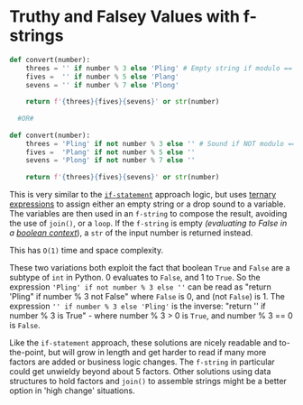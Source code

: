 # Truthy and Falsey Values with f-strings


```python
def convert(number):
    threes = '' if number % 3 else 'Pling' # Empty string if modulo == 1 (0 evaluates to False)
    fives =  '' if number % 5 else 'Plang'
    sevens = '' if number % 7 else 'Plong'
    
    return f'{threes}{fives}{sevens}' or str(number)
  
  #OR#
  
def convert(number):
    threes = 'Pling' if not number % 3 else '' # Sound if NOT modulo == 0 
    fives =  'Plang' if not number % 5 else ''
    sevens = 'Plong' if not number % 7 else ''
    
    return f'{threes}{fives}{sevens}' or str(number)
```

This is very similar to the [`if-statement`][approach-if-statements] approach logic, but uses [ternary expressions][ternary expression] to assign either an empty string or a drop sound to a variable.
The variables are then used in an `f-string` to compose the result, avoiding the use of `join()`, or a `loop`.
If the `f-string` is empty _(evaluating to False in a [boolean context][truth-value-testing]_), a `str` of the input number is returned instead.

This has `O(1)` time and space complexity.

These two variations both exploit the fact that boolean `True` and `False` are a subtype of `int` in Python.
0 evaluates to `False`, and 1 to `True`.
So the expression `'Pling' if not number % 3 else ''` can be read as "return 'Pling" if number % 3 not False" where `False` is 0, and (not `False`) is 1.
The expression `'' if number % 3 else 'Pling'` is the inverse: "return '' if number % 3 is True" - where number % 3 > 0 is `True`, and number % 3 == 0 is `False`.

Like the `if-statement` approach, these solutions are nicely readable and to-the-point, but will grow in length and get harder to read if many more factors are added or business logic changes.
The `f-string` in particular could get unwieldy beyond about 5 factors.
Other solutions using data structures to hold factors and `join()` to assemble strings might be a better option in 'high change' situations.

[approach-if-statements]:  https://exercism.org/tracks/python/exercises/raindrops/approaches/if-statements
[ternary expression]: https://docs.python.org/3/reference/expressions.html#conditional-expressions
[truth-value-testing]: https://docs.python.org/3/library/stdtypes.html#truth-value-testing
